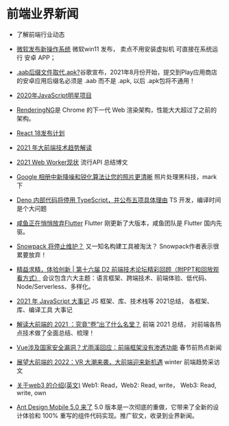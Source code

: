 # 前端业界新闻 
* 了解前端行业动态

* [微软发布新操作系统](https://www.theverge.com/2021/6/24/22548428/microsoft-windows-11-android-apps-support-amazon-store) 微软win11 发布， 卖点不用安装虚拟机 可直接在系统运行 安卓 APP；
* [.aab后缀文件取代.apk?](https://arstechnica.com/gadgets/2021/07/google-play-dumps-apks-for-the-more-google-controlled-android-app-bundle/)谷歌宣布，2021年8月份开始，提交到Play应用商店的安卓应用后缀名必须是 .aab 而不是 .apk, 以后 .apk包将不通用！
* [2020年JavaScript明星项目](https://risingstars.js.org/2020/zh)
* [RenderingNG](https://developer.chrome.com/blog/renderingng/)是 Chrome 的下一代 Web 渲染架构，性能大大超过了之前的架构。
* [React 18发布计划](https://zh-hans.reactjs.org/blog/2021/06/08/the-plan-for-react-18.html)
* [2021 年大前端技术趋势解读](https://www.infoq.cn/article/dT002EZ7BiXGtMeU49qo)
* [2021 Web Worker现状](https://zhuanlan.zhihu.com/p/393428948) 流行API 总结博文
* [Google 相册中新降噪和锐化算法让您的照片更清晰](https://mp.weixin.qq.com/s/0ppzlUXIaTGG0QQnAJfvmg) 照片处理黑科技，mark下
* [Deno 内部代码将停用 TypeScript，并公布五项具体理由](https://www.infoq.cn/article/u72qtztgazttfazzihbz) TS 开发，编译时间是个大问题
* [咸鱼正在悄悄放弃Flutter](https://juejin.cn/post/6955304605190357005) Flutter 刚更新了大版本，咸鱼团队是 Flutter 国内先驱。
* [Snowpack 将停止维护？](https://juejin.cn/post/7010922819143860261?utm_source=gold_browser_extension) 又一知名构建工具被淘汰？ Snowpack作者表示很累要放弃！
* [精益求精，体验创新 | 第十六届 D2 前端技术论坛精彩回顾（附PPT和回放观看方式）](https://mp.weixin.qq.com/s/BQgPuxTdZi06eIpiL93hSQ) 会议包含六大主题：语言框架、跨端技术、前端体验、低代码、Node/Serverless、多样化。
* [2021 年 JavaScript 大事记](https://mp.weixin.qq.com/s/-BzlW2FWF6YouWn64dOATQ) JS 框架、库、技术栈等 2021总结， 各框架、库、编译工具 大事记
* [解读大前端的 2021 ：究竟“卷”出了什么名堂？](https://mp.weixin.qq.com/s/qIFi2HQL2QiDab_u0sbEjg) 前端 2021 总结， 对前端各热点技术做了全面总结、梳理！
* [Vue涉及国家安全漏洞？尤雨溪回应：前端框架没有渗透功能](https://mp.weixin.qq.com/s/IBrNvOSXWNGZtvcF4f7F_g) 春节前热点新闻
* [展望大前端的 2022：VR 大潮来袭，大前端迎来新机遇](https://www.infoq.cn/article/k1Qpf3FaxNHdb7yqQptg) winter 前端趋势采访文
* [关于web3 的介绍(英文)](https://www.odysseydao.com/articles/what-is-web3) Web1: Read，Web2: Read, write， Web3: Read, write, own
* [Ant Design Mobile 5.0 来了](https://mp.weixin.qq.com/s/cvsxRtps2wi1pgVRzGF2NA) 5.0 版本是一次彻底的重做，它带来了全新的设计体验和 100% 重写的组件代码实现。推广软文，收录到业界新闻。